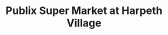 ---
title: "Publix Super Market at Harpeth Village"
url: /franklin/publix-super-market-at-harpeth-village/
shop: supermarket
---